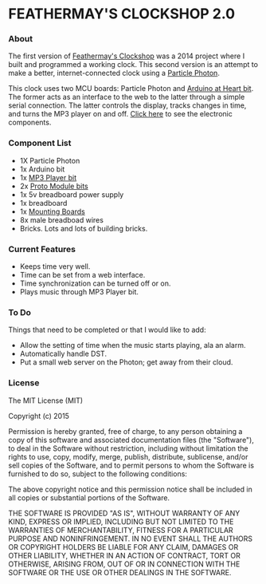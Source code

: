 # FEATHERMAY'S CLOCKSHOP 2.0

### About

The first version of [Feathermay's Clockshop](http://littlebits.cc/projects/feathermay-s-clock-shop) was a 2014 project where I built and programmed a working clock. This second version is an attempt to make a better, internet-connected clock using a [Particle Photon](https://docs.particle.io/guide/getting-started/intro/photon/).

This clock uses two MCU boards: Particle Photon and [Arduino at Heart bit](https://littlebits.cc/bits/arduino). The former acts as an interface to the web to the latter through a simple serial connection. The latter controls the display, tracks changes in time, and turns the MP3 player on and off. [Click here](https://raw.githubusercontent.com/andreburto/clockshop2/master/img/insides.jpg) to see the electronic components.

### Component List

* 1X Particle Photon
* 1x Arduino bit
* 1x [MP3 Player bit](https://littlebits.cc/bits/mp3-player)
* 2x [Proto Module bits](https://littlebits.cc/bits/proto)
* 1x 5v breadboard power supply
* 1x breadboard
* 1x [Mounting Boards](https://littlebits.cc/accessories/mounting-board)
* 8x male breadboad wires
* Bricks. Lots and lots of building bricks.

### Current Features

* Keeps time very well.
* Time can be set from a web interface.
* Time synchronization can be turned off or on.
* Plays music through MP3 Player bit.

### To Do

Things that need to be completed or that I would like to add:

* Allow the setting of time when the music starts playing, ala an alarm.
* Automatically handle DST.
* Put a small web server on the Photon; get away from their cloud.

### License

The MIT License (MIT)

Copyright (c) 2015

Permission is hereby granted, free of charge, to any person obtaining a copy
of this software and associated documentation files (the "Software"), to deal
in the Software without restriction, including without limitation the rights
to use, copy, modify, merge, publish, distribute, sublicense, and/or sell
copies of the Software, and to permit persons to whom the Software is
furnished to do so, subject to the following conditions:

The above copyright notice and this permission notice shall be included in all
copies or substantial portions of the Software.

THE SOFTWARE IS PROVIDED "AS IS", WITHOUT WARRANTY OF ANY KIND, EXPRESS OR
IMPLIED, INCLUDING BUT NOT LIMITED TO THE WARRANTIES OF MERCHANTABILITY,
FITNESS FOR A PARTICULAR PURPOSE AND NONINFRINGEMENT. IN NO EVENT SHALL THE
AUTHORS OR COPYRIGHT HOLDERS BE LIABLE FOR ANY CLAIM, DAMAGES OR OTHER
LIABILITY, WHETHER IN AN ACTION OF CONTRACT, TORT OR OTHERWISE, ARISING FROM,
OUT OF OR IN CONNECTION WITH THE SOFTWARE OR THE USE OR OTHER DEALINGS IN THE
SOFTWARE.